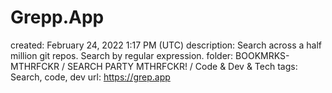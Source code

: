 # Grepp.App

created: February 24, 2022 1:17 PM (UTC)
description: Search across a half million git repos. Search by regular expression.
folder: BOOKMRKS-MTHRFCKR / SEARCH PARTY MTHRFCKR! / Code & Dev & Tech
tags: Search, code, dev
url: https://grep.app